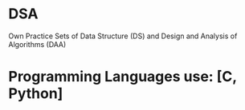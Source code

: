 # DSA
Own Practice Sets of Data Structure (DS) and Design and Analysis of Algorithms (DAA)
# Programming Languages use: [C, Python]
